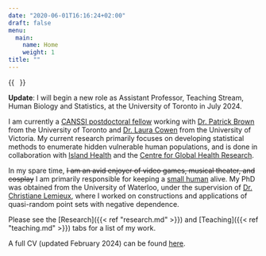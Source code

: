```yaml
---
date: "2020-06-01T16:16:24+02:00"
draft: false
menu:
  main:
    name: Home
    weight: 1
title: ""
---
```


{{<image float="right" width="11em" frame="true" caption="Me in 2022" src="img/gyd_me.jpg" >}}

<!--- This website is under construction. -->

<!--- **About me**: -->

**Update**: I will begin a new role as Assistant Professor, Teaching Stream, Human Biology and Statistics, at the University of Toronto in July 2024.  

I am currently a [CANSSI postdoctoral fellow](https://canssi.ca/story/cdpf-gracia-dong/) working with [Dr. Patrick Brown](https://www.statistics.utoronto.ca/people/directories/all-faculty/patrick-brown) from the University of Toronto and [Dr. Laura Cowen](https://www.uvic.ca/science/math-statistics/people/home/faculty/cowen_laura.php) from the University of Victoria.
My current research primarily focuses on developing statistical methods to enumerate hidden vulnerable human populations, and is done in collaboration with [Island Health](https://www.islandhealth.ca/) and the [Centre for Global Health Research](https://www.cghr.org/). 

In my spare time, ~~I am an avid enjoyer of video games, musical theater, and cosplay~~ I am primarily responsible for keeping a [small human](https://www.instagram.com/markusdong22/) alive. My PhD was obtained from the University of Waterloo, under the supervision of [Dr. Christiane Lemieux](https://uwaterloo.ca/scholar/clemieux), where I worked on constructions and applications of quasi-random point sets with negative dependence. 

Please see the [Research]({{< ref "research.md" >}}) and [Teaching]({{< ref "teaching.md" >}}) tabs for a list of my work.

<!--- My statements on teaching and EDI can be found in my [Blog]({{< ref "blog.md" >}}). If you want to get in touch, you can find my social media links and email address under the [Contact]({{< ref "contact.md" >}}) tab. -->

A full CV (updated February 2024) can be found [here](https://graciadong.github.io/CV_GYD.pdf).

